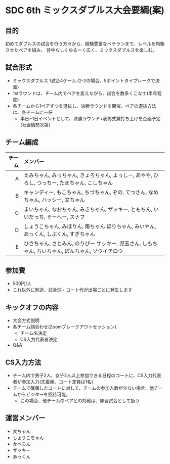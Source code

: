 # SDC 6th ミックスダブルス大会要綱(案)

## 目的

初めてダブルスの試合を行う方々から、経験豊富なベテランまで、レベルを均衡させたペアを組み、
背中らしくゆるーく広く、ミックスダブルスを楽しむ。

## 試合形式

* ミックスダブルス 1試合4ゲーム (2-2の場合、5ポイントタイブレークで決着) 
* 1stラウンドは、チーム内でペアを変えながら、試合を数多くこなす(半年程度)
* 各チームから1ペアずつを選抜し、決勝ラウンドを開催。ペアの選抜方法は、各チームに一任
  * 半日~1日イベントとして、決勝ラウンド+表彰式兼打ち上げを企画予定(社会情勢次第)

## チーム編成

| チーム        | メンバー      |
| -----------: |:-------------|
| A | えみちゃん, みっちゃん, きょろちゃん, よっしー, あやや, ひろし, つっちー, たまちゃん, こしちゃん |
| B | キャンディー, もこちゃん, ちづちゃん, ぞの, てつさん, なめちゃん, ハッシー, 文ちゃん |
| C | まいちゃん, なおちゃん,  みきちゃん, ザッキー, ともちん, いいだっち, そーへー, スナフ |
| D | しょうこちゃん, みほりん,  南ちゃん ほりちゃん, みいやん,  あっくん, しぶくん, すぎちゃん |
| E | ひさちゃん, さとみん,  のりぴー サッキー, 児玉さん,  しもちゃん, ちいちゃん, ぽんちゃん, ソウイチロウ |

## 参加費

* 500円/人
* これ以外に別途、試合球・コート代が出場ごとに発生します

## キックオフの内容

* 大会方式説明
* 各チーム顔合わせ(Zoomブレークアウトセッション)
  * チーム名決定
  * CS入力代表者決定
* Q&A

## CS入力方法

* チーム内で男子2人、女子2人以上参加できる日程のコートに、CS入力代表者が参加入力(先着順、コート定員は1名)
* チームで確保したコートに対して、チームの参加人数が少ない場合、他チームからビジターを招待可能。
  * この場合、他チームのペアとの対戦は、練習試合として扱う

## 運営メンバー

* 文ちゃん
* しょうこちゃん
* かべちん
* ザッキー
* あっくん
